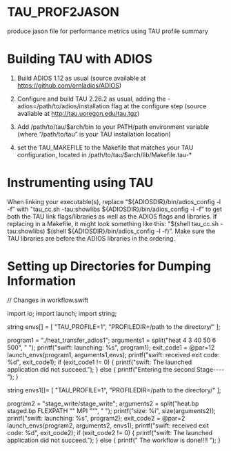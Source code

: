 # TAU_PROF2JASON
produce jason file for performance metrics using TAU profile summary

# Building TAU with ADIOS

1.	Build ADIOS 1.12 as usual  (source available at https://github.com/ornladios/ADIOS)

2.	 Configure and build TAU 2.26.2 as usual, adding the -adios=/path/to/adios/installation flag at the configure step (source available at http://tau.uoregon.edu/tau.tgz)

3.	 Add /path/to/tau/$arch/bin to your PATH/path environment variable  (where “/path/to/tau” is your TAU installation location)

4.	 set the TAU_MAKEFILE to the Makefile that matches your TAU configuration, located in /path/to/tau/$arch/lib/Makefile.tau-*

# Instrumenting using TAU
When linking your executable(s), replace "${ADIOSDIR}/bin/adios_config -l -f” with "tau_cc.sh -tau:showlibs ${ADIOSDIR}/bin/adios_config -l -f” to get both the TAU link flags/libraries as well as the ADIOS flags and libraries.  If replacing in a Makefile, it might look something like this: "$(shell tau_cc.sh -tau:showlibs) $(shell ${ADIOSDIR}/bin/adios_config -l -f)”.  Make sure the TAU libraries are before the ADIOS libraries in the ordering.


# Setting up Directories for Dumping Information

// Changes in  workflow.swift

import io;
import launch;
import string;



string envs[] = [ "TAU_PROFILE=1", "PROFILEDIR=/path to the directory/" ];


program1 = "./heat_transfer_adios1";
arguments1 = split("heat  4 3  40 50  6 500", " ");
printf("swift: launching: %s", program1);
exit_code1 = @par=12 launch_envs(program1, arguments1,envs);
printf("swift: received exit code: %d", exit_code1);
if (exit_code1 != 0)
{
  printf("swift: The launched application did not succeed.");
}
else
{
 printf("Entering the second Stage----");
}

string envs1[]= [ "TAU_PROFILE=1", "PROFILEDIR=/path to the directory/" ];

program2 = "stage_write/stage_write";
arguments2 = split("heat.bp staged.bp FLEXPATH \"\" MPI \"\"", " ");
printf("size: %i", size(arguments2));
printf("swift: launching: %s", program2);
exit_code2 = @par=2 launch_envs(program2, arguments2, envs1);
printf("swift: received exit code: %d", exit_code2);
if (exit_code2 != 0)
{
  printf("swift: The launched application did not succeed.");
}
else
{
        printf(" The workflow is done!!!! ");
}



